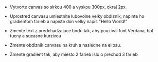- Vytvorte canvas so sirkou 400 a vyskou 300px, okraj 2px.

- Uprostred canvasu umiestnite lubovolne velky obdlznik, 
naplnte ho gradientom farieb a napiste don velky napis 
"Hello World!"

- Zmente text z predchadzajuce bodu tak, aby pouzival
 font Verdana, bol tucny a sucasne kurzivou

- Zmente obdlznik canvasu na kruh a nasledne na elipsu.

- Zmente gradient tak, aby miesto 2 farieb islo 
o prechod 3 farieb

